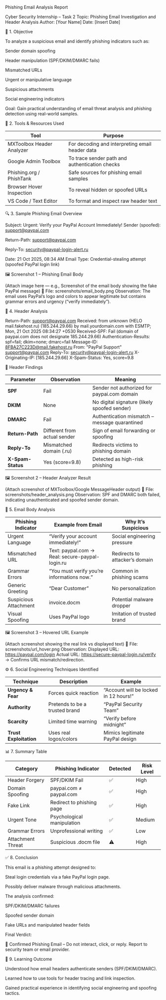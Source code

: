 Phishing Email Analysis Report

Cyber Security Internship – Task 2
Topic: Phishing Email Investigation and Header Analysis
Author: [Your Name]
Date: [Insert Date]

📌 1. Objective

To analyze a suspicious email and identify phishing indicators such as:

Sender domain spoofing

Header manipulation (SPF/DKIM/DMARC fails)

Mismatched URLs

Urgent or manipulative language

Suspicious attachments

Social engineering indicators

Goal:
Gain practical understanding of email threat analysis and phishing detection using real-world samples.

🧰 2. Tools & Resources Used

| Tool                      | Purpose                                         |
| ------------------------- | ----------------------------------------------- |
| MXToolbox Header Analyzer | For decoding and interpreting email header data |
| Google Admin Toolbox      | To trace sender path and authentication checks  |
| Phishing.org / PhishTank  | Safe sources for phishing email samples         |
| Browser Hover Inspection  | To reveal hidden or spoofed URLs                |
| VS Code / Text Editor     | To format and inspect raw header text           |

🔍 3. Sample Phishing Email Overview

Subject: Urgent: Verify your PayPal Account Immediately!
Sender (spoofed): support@paypai.com

Return-Path: support@paypai.com

Reply-To: security@paypal-login-alert.ru

Date: 21 Oct 2025, 08:34 AM
Email Type: Credential-stealing attempt (spoofed PayPal login link)

🖼️ Screenshot 1 – Phishing Email Body

(Attach image here — e.g., Screenshot of the email body showing the fake PayPal message)
📸 File: screenshots/email_body.png
Observation:
The email uses PayPal’s logo and colors to appear legitimate but contains grammar errors and urgency (“verify immediately”).

🧩 4. Header Analysis

Return-Path: <support@paypai.com>
Received: from unknown (HELO mail.fakehost.ru) (185.244.29.66)
  by mail.yourdomain.com with ESMTP; Mon, 21 Oct 2025 08:34:27 +0530
Received-SPF: Fail (domain of paypai.com does not designate 185.244.29.66)
Authentication-Results: spf=fail; dkim=none; dmarc=fail
Message-ID: <8FBA27C223D@mail.fakehost.ru>
From: "PayPal Support" <support@paypai.com>
Reply-To: <security@paypal-login-alert.ru>
X-Originating-IP: [185.244.29.66]
X-Spam-Status: Yes, score=9.8

🧾 Header Findings

| Parameter         | Observation                  | Meaning                                       |
| ----------------- | ---------------------------- | --------------------------------------------- |
| **SPF**           | Fail                         | Sender not authorized for paypai.com domain   |
| **DKIM**          | None                         | No digital signature (likely spoofed sender)  |
| **DMARC**         | Fail                         | Authentication mismatch – message quarantined |
| **Return-Path**   | Different from actual sender | Sign of email forwarding or spoofing          |
| **Reply-To**      | Mismatched domain (.ru)      | Redirects victims to phishing domain          |
| **X-Spam-Status** | Yes (score=9.8)              | Detected as high-risk phishing                |

🖼️ Screenshot 2 – Header Analyzer Result

(Attach screenshot of MXToolbox/Google MessageHeader output)
📸 File: screenshots/header_analysis.png
Observation:
SPF and DMARC both failed, indicating unauthenticated and spoofed sender domain.

🧠 5. Email Body Analysis

| Phishing Indicator    | Example from Email                              | Why It’s Suspicious            |
| --------------------- | ----------------------------------------------- | ------------------------------ |
| Urgent Language       | “Verify your account immediately!”              | Social engineering pressure    |
| Mismatched URL        | Text: paypal.com → Real: secure-paypal-login.ru | Redirects to attacker’s domain |
| Grammar Errors        | “You must verify you’re informations now.”      | Common in phishing scams       |
| Generic Greeting      | “Dear Customer”                                 | No personalization             |
| Suspicious Attachment | invoice.docm                                    | Potential malware dropper      |
| Visual Spoofing       | Uses PayPal logo                                | Imitation of trusted brand     |

🖼️ Screenshot 3 – Hovered URL Example

(Attach screenshot showing the real link vs displayed text)
📸 File: screenshots/url_hover.png
Observation:
Displayed URL: https://paypal.com/login
Actual URL: https://secure-paypal-login.ru/verify
→ Confirms URL mismatch/redirection.

⚙️ 6. Social Engineering Techniques Identified

| Technique              | Description                    | Example                               |
| ---------------------- | ------------------------------ | ------------------------------------- |
| **Urgency & Fear**     | Forces quick reaction          | “Account will be locked in 12 hours!” |
| **Authority**          | Pretends to be a trusted brand | “PayPal Security Team”                |
| **Scarcity**           | Limited time warning           | “Verify before midnight”              |
| **Trust Exploitation** | Uses real logos/colors         | Mimics legitimate PayPal design       |

📊 7. Summary Table

| Category          | Phishing Indicator         | Detected | Risk Level |
| ----------------- | -------------------------- | -------- | ---------- |
| Header Forgery    | SPF/DKIM Fail              | ✅        | High       |
| Domain Spoofing   | paypai.com ≠ paypal.com    | ✅        | High       |
| Fake Link         | Redirect to phishing page  | ✅        | High       |
| Urgent Tone       | Psychological manipulation | ✅        | Medium     |
| Grammar Errors    | Unprofessional writing     | ✅        | Low        |
| Attachment Threat | Suspicious .docm file      | ⚠️       | High       |

✅ 8. Conclusion

This email is a phishing attempt designed to:

Steal login credentials via a fake PayPal login page.

Possibly deliver malware through malicious attachments.

The analysis confirmed:

SPF/DKIM/DMARC failures

Spoofed sender domain

Fake URLs and manipulated header fields

Final Verdict:

🚨 Confirmed Phishing Email – Do not interact, click, or reply. Report to security team or email provider.

🧠 9. Learning Outcome

Understood how email headers authenticate senders (SPF/DKIM/DMARC).

Learned how to use tools for header tracing and link inspection.

Gained practical experience in identifying social engineering and spoofing tactics.
